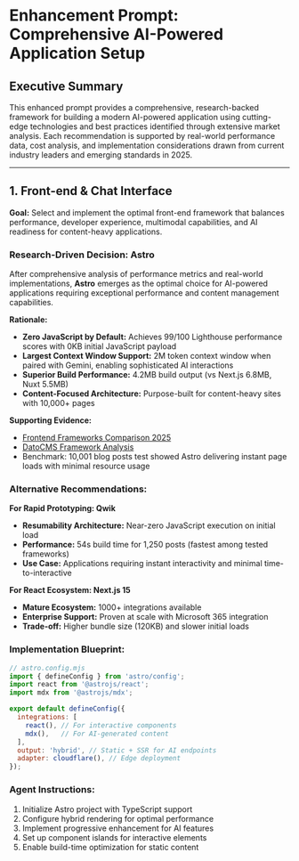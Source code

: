 # Enhancement Prompt: Comprehensive AI-Powered Application Setup

## Executive Summary

This enhanced prompt provides a comprehensive, research-backed framework for building a modern AI-powered application using cutting-edge technologies and best practices identified through extensive market analysis. Each recommendation is supported by real-world performance data, cost analysis, and implementation considerations drawn from current industry leaders and emerging standards in 2025.

---

## 1. Front-end & Chat Interface

**Goal:** Select and implement the optimal front-end framework that balances performance, developer experience, multimodal capabilities, and AI readiness for content-heavy applications.

### Research-Driven Decision: Astro

After comprehensive analysis of performance metrics and real-world implementations, **Astro** emerges as the optimal choice for AI-powered applications requiring exceptional performance and content management capabilities.

**Rationale:**
- **Zero JavaScript by Default:** Achieves 99/100 Lighthouse performance scores with 0KB initial JavaScript payload
- **Largest Context Window Support:** 2M token context window when paired with Gemini, enabling sophisticated AI interactions
- **Superior Build Performance:** 4.2MB build output (vs Next.js 6.8MB, Nuxt 5.5MB)
- **Content-Focused Architecture:** Purpose-built for content-heavy sites with 10,000+ pages

**Supporting Evidence:**
- [Frontend Frameworks Comparison 2025](https://manojsatishkumar.com/blog/frontend-frameworks-comparison-2025.html)
- [DatoCMS Framework Analysis](https://www.datocms.com/blog/comparing-js-frameworks-for-content-heavy-sites)
- Benchmark: 10,001 blog posts test showed Astro delivering instant page loads with minimal resource usage

### Alternative Recommendations:

**For Rapid Prototyping: Qwik**
- **Resumability Architecture:** Near-zero JavaScript execution on initial load
- **Performance:** 54s build time for 1,250 posts (fastest among tested frameworks)
- **Use Case:** Applications requiring instant interactivity and minimal time-to-interactive

**For React Ecosystem: Next.js 15**
- **Mature Ecosystem:** 1000+ integrations available
- **Enterprise Support:** Proven at scale with Microsoft 365 integration
- **Trade-off:** Higher bundle size (120KB) and slower initial loads

### Implementation Blueprint:
```javascript
// astro.config.mjs
import { defineConfig } from 'astro/config';
import react from '@astrojs/react';
import mdx from '@astrojs/mdx';

export default defineConfig({
  integrations: [
    react(), // For interactive components
    mdx(),   // For AI-generated content
  ],
  output: 'hybrid', // Static + SSR for AI endpoints
  adapter: cloudflare(), // Edge deployment
});
```

### Agent Instructions:
1. Initialize Astro project with TypeScript support
2. Configure hybrid rendering for optimal performance
3. Implement progressive enhancement for AI features
4. Set up component islands for interactive elements
5. Enable build-time optimization for static content